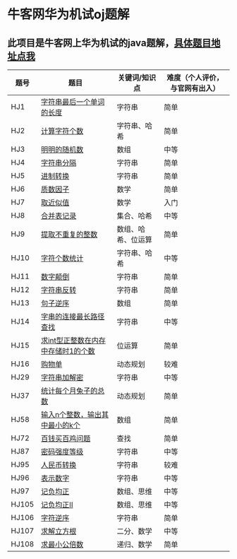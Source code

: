 # 牛客网华为机试oj题解
此项目是牛客网上华为机试的java题解，[具体题目地址点我](https://www.nowcoder.com/ta/huawei/)
--
| 题号 | 题目 | 关键词/知识点 | 难度（个人评价，与官网有出入） |
|---|---|---|---|
| HJ1 | [字符串最后一个单词的长度](src/problems/HJ1.java) | 字符串 | 简单 |
| HJ2 | [计算字符个数](src/problems/HJ2.java) | 字符串、哈希 | 简单 |
| HJ3 | [明明的随机数](src/problems/HJ3.java) | 数组 | 中等 |
| HJ4 | [字符串分隔](src/problems/HJ4.java) | 字符串 | 简单 |
| HJ5 | [进制转换](src/problems/HJ5.java) | 字符串 | 简单 |
| HJ6 | [质数因子](src/problems/HJ6.java) | 数学 | 简单 |
| HJ7 | [取近似值](src/problems/HJ7.java) | 数学 | 入门 |
| HJ8 | [合并表记录](src/problems/HJ8.java) | 集合、哈希 | 中等 |
| HJ9 | [提取不重复的整数](src/problems/HJ9.java) | 数组、哈希、位运算 | 简单 |
| HJ10 | [字符个数统计](src/problems/HJ10.java) | 字符串、哈希 | 中等 |
| HJ11 | [数字颠倒](src/problems/HJ11.java) | 字符串 | 简单 |
| HJ12 | [字符串反转](src/problems/HJ12.java) | 字符串 | 简单 |
| HJ13 | [句子逆序](src/problems/HJ13.java) | 数组 | 简单 |
| HJ14 | [字串的连接最长路径查找](src/problems/HJ14.java) | 字符串 | 中等 |
| HJ15 | [求int型正整数在内存中存储时1的个数](src/problems/HJ15.java) | 位运算 | 简单 |
| HJ16 | [购物单](src/problems/HJ16.java) | 动态规划 | 较难 |
| HJ29 | [字符串加解密](src/problems/HJ29.java) | 字符串 | 中等 |
| HJ37 | [统计每个月兔子的总数](src/problems/HJ37.java) | 动态规划 | 简单 |
| HJ58 | [输入n个整数，输出其中最小的k个](src/problems/HJ58.java) | 数组 | 简单 |
| HJ72 | [百钱买百鸡问题](src/problems/HJ72.java) | 查找 | 简单 |
| HJ87 | [密码强度等级](src/problems/HJ87.java) | 字符串 | 中等 |
| HJ95 | [人民币转换](src/problems/HJ95.java) | 字符串 | 较难 |
| HJ96 | [表示数字](src/problems/HJ96.java) | 字符串 | 中等 |
| HJ97 | [记负均正](src/problems/HJ97.java) | 数组、思维 | 中等 |
| HJ105 | [记负均正II](src/problems/HJ105.java) | 数组、思维 | 中等 |
| HJ106 | [字符逆序](src/problems/HJ106.java) | 字符串 | 简单 |
| HJ107 | [求解立方根](src/problems/HJ108.java) | 二分、数学 | 中等 |
| HJ108 | [求最小公倍数](src/problems/HJ108.java) | 递归、数学 | 简单 |